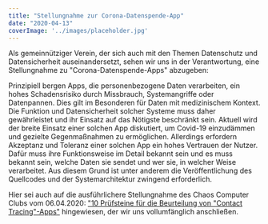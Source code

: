 ```yaml
---
title: "Stellungnahme zur Corona-Datenspende-App"
date: "2020-04-13"
coverImage: '../images/placeholder.jpg'
---
```


Als gemeinnütziger Verein, der sich auch mit den Themen Datenschutz und Datensicherheit auseinandersetzt, sehen wir uns in der Verantwortung, eine Stellungnahme zu "Corona-Datenspende-Apps" abzugeben:

Prinzipiell bergen Apps, die personenbezogene Daten verarbeiten, ein hohes Schadensrisiko durch Missbrauch, Systemangriffe oder Datenpannen. Dies gilt im Besonderen für Daten mit medizinischem Kontext. Die Funktion und Datensicherheit solcher Systeme muss daher gewährleistet und ihr Einsatz auf das Nötigste beschränkt sein. Aktuell wird der breite Einsatz einer solchen App diskutiert, um Covid-19 einzudämmen und gezielte Gegenmaßnahmen zu ermöglichen. Allerdings erfordern Akzeptanz und Toleranz einer solchen App ein hohes Vertrauen der Nutzer. Dafür muss ihre Funktionsweise im Detail bekannt sein und es muss bekannt sein, welche Daten sie sendet und wer sie, in welcher Weise verarbeitet. Aus diesem Grund ist unter anderem die Veröffentlichung des Quellcodes und der Systemarchitektur zwingend erforderlich.

Hier sei auch auf die ausführlichere Stellungnahme des Chaos Computer Clubs vom 06.04.2020: ["10 Prüfsteine für die Beurteilung von "Contact Tracing"-Apps"](https://www.ccc.de/de/updates/2020/contact-tracing-requirements) hingewiesen, der wir uns vollumfänglich anschließen.
